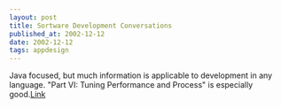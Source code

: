 ```yaml
---
layout: post
title: Sortware Development Conversations
published_at: 2002-12-12
date: 2002-12-12
tags: appdesign
---
```


Java focused, but much information is applicable to development in any language.  "Part VI: Tuning Performance and Process" is especially good.[Link](http://www.artima.com/intv/)  